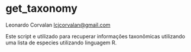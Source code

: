 # get_taxonomy
 
 Leonardo Corvalan
 lcjcorvalan@gmail.com

Este script e utilizado para recuperar informações taxonômicas utilizando uma lista de especies utilizando linguagem R.

